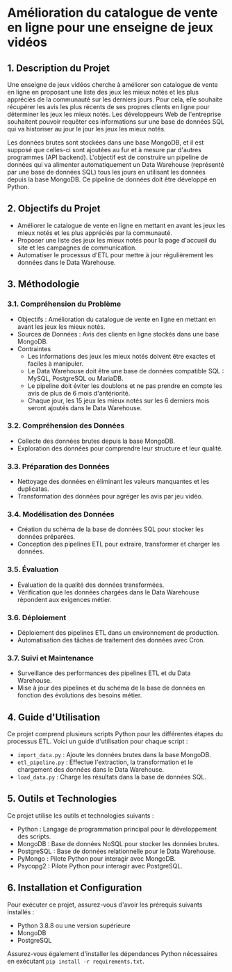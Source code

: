 Amélioration du catalogue de vente en ligne pour une enseigne de jeux vidéos
============================================================================

1\. Description du Projet
---------------------

Une enseigne de jeux vidéos cherche à améliorer son catalogue de vente en ligne en proposant une liste des jeux les mieux notés et les plus appréciés de la communauté sur les derniers jours. Pour cela, elle souhaite récupérer les avis les plus récents de ses propres clients en ligne pour déterminer les jeux les mieux notés. Les développeurs Web de l'entreprise souhaitent pouvoir requêter ces informations sur une base de données SQL qui va historiser au jour le jour les jeux les mieux notés.

Les données brutes sont stockées dans une base MongoDB, et il est supposé que celles-ci sont ajoutées au fur et à mesure par d'autres programmes (API backend). L'objectif est de construire un pipeline de données qui va alimenter automatiquement un Data Warehouse (représenté par une base de données SQL) tous les jours en utilisant les données depuis la base MongoDB. Ce pipeline de données doit être développé en Python.

2\. Objectifs du Projet
-----------------------

-   Améliorer le catalogue de vente en ligne en mettant en avant les jeux les mieux notés et les plus appréciés par la communauté.
-   Proposer une liste des jeux les mieux notés pour la page d'accueil du site et les campagnes de communication.
-   Automatiser le processus d'ETL pour mettre à jour régulièrement les données dans le Data Warehouse.

3\. Méthodologie
----------------

### 3.1. Compréhension du Problème

-   Objectifs : Amélioration du catalogue de vente en ligne en mettant en avant les jeux les mieux notés.
-   Sources de Données : Avis des clients en ligne stockés dans une base MongoDB.
-   Contraintes
    -   Les informations des jeux les mieux notés doivent être exactes et faciles à manipuler.
    -   Le Data Warehouse doit être une base de données compatible SQL : MySQL, PostgreSQL ou MariaDB.
    -   Le pipeline doit éviter les doublons et ne pas prendre en compte les avis de plus de 6 mois d'antériorité.
    -   Chaque jour, les 15 jeux les mieux notés sur les 6 derniers mois seront ajoutés dans le Data Warehouse.

### 3.2. Compréhension des Données

-   Collecte des données brutes depuis la base MongoDB.
-   Exploration des données pour comprendre leur structure et leur qualité.

### 3.3. Préparation des Données

-   Nettoyage des données en éliminant les valeurs manquantes et les duplicatas.
-   Transformation des données pour agréger les avis par jeu vidéo.

### 3.4. Modélisation des Données

-   Création du schéma de la base de données SQL pour stocker les données préparées.
-   Conception des pipelines ETL pour extraire, transformer et charger les données.

### 3.5. Évaluation

-   Évaluation de la qualité des données transformées.
-   Vérification que les données chargées dans le Data Warehouse répondent aux exigences métier.

### 3.6. Déploiement

-   Déploiement des pipelines ETL dans un environnement de production.
-   Automatisation des tâches de traitement des données avec Cron.

### 3.7. Suivi et Maintenance

-   Surveillance des performances des pipelines ETL et du Data Warehouse.
-   Mise à jour des pipelines et du schéma de la base de données en fonction des évolutions des besoins métier.

4\. Guide d'Utilisation
-----------------------

Ce projet comprend plusieurs scripts Python pour les différentes étapes du processus ETL. Voici un guide d'utilisation pour chaque script :

-   `import_data.py` : Ajoute les données brutes dans la base MongoDB.
-   `etl_pipeline.py` : Effectue l'extraction, la transformation et le chargement des données dans le Data Warehouse.
-   `load_data.py` : Charge les résultats dans la base de données SQL.

5\. Outils et Technologies
--------------------------

Ce projet utilise les outils et technologies suivants :

-   Python : Langage de programmation principal pour le développement des scripts.
-   MongoDB : Base de données NoSQL pour stocker les données brutes.
-   PostgreSQL : Base de données relationnelle pour le Data Warehouse.
-   PyMongo : Pilote Python pour interagir avec MongoDB.
-   Psycopg2 : Pilote Python pour interagir avec PostgreSQL.

6\. Installation et Configuration
---------------------------------

Pour exécuter ce projet, assurez-vous d'avoir les prérequis suivants installés :

-   Python 3.8.8 ou une version supérieure
-   MongoDB
-   PostgreSQL

Assurez-vous également d'installer les dépendances Python nécessaires en exécutant `pip install -r requirements.txt`.
